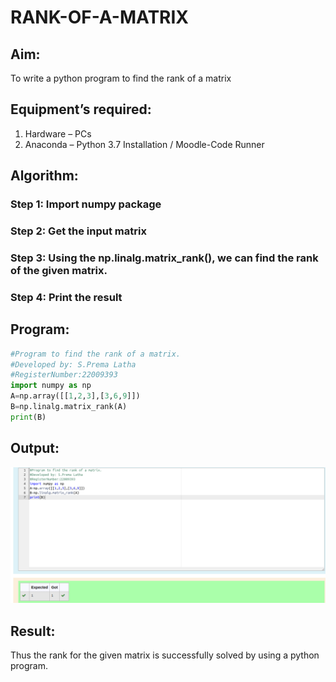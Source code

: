 # RANK-OF-A-MATRIX

## Aim:

To write a python program to find the rank of a matrix

## Equipment’s required:

1. 	Hardware – PCs
2. 	Anaconda – Python 3.7 Installation / Moodle-Code Runner

## Algorithm:

### Step 1: Import numpy package
### Step 2: Get the input matrix
### Step 3: Using the np.linalg.matrix_rank(), we can find the rank of the given matrix.
### Step 4: Print the result

## Program:
```python
#Program to find the rank of a matrix.
#Developed by: S.Prema Latha
#RegisterNumber:22009393
import numpy as np
A=np.array([[1,2,3],[3,6,9]])
B=np.linalg.matrix_rank(A)
print(B)
```
## Output:
![output](./cr.png)
## Result:
Thus the rank for the given matrix is successfully solved by  using a python program.

